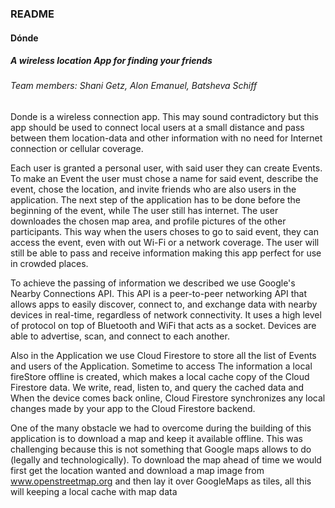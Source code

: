 ### README

#### Dónde
##### A wireless location App for finding your friends 
###### Team members: Shani Getz, Alon Emanuel, Batsheva Schiff
 
Donde is a wireless connection app. This may sound contradictory but this app should be used to 
connect local users at a small distance and pass between them location-data and other information
with no need for Internet connection or cellular coverage.

Each user is granted a personal user, with said user they can create Events. To make an Event the 
user must chose a name for said event, describe the event, chose the location, and invite friends 
who  are also users in the application. The next step of the application has to be done before the 
beginning of the event, while The user still has internet. The user downloades the chosen 
map area, and profile pictures of the other participants. This way when the users choses to go to 
said event, they can access the event, even with out Wi-Fi or a network coverage. The user will 
still be able to pass and receive information making this app perfect for use in crowded places. 

To achieve the passing of information we described we use Google's Nearby Connections API. This API 
is a peer-to-peer networking  API that allows apps to easily discover, connect to, and exchange data
with nearby devices in real-time, regardless of network connectivity. It uses a high level of protocol 
on top of Bluetooth and WiFi that acts as a socket. Devices are able to advertise, scan, and connect to
each another.

Also in the Application we use Cloud Firestore to store all the list of Events and users of the Application.
Sometime to access The information a local fireStore offline is created, which makes a local cache copy 
of the Cloud Firestore data. We write, read, listen to, and query the cached data and When the device comes 
back online, Cloud Firestore synchronizes any local changes made by your app to the Cloud Firestore backend.

One of the many obstacle we had to overcome during the building of this application is to download a map
and keep it available offline. This was challenging because this is not something that Google maps allows 
to do (legally and technologically). To download the map ahead of time we would first get the location 
wanted and download a map image from www.openstreetmap.org and then lay it over GoogleMaps as tiles, 
all this will keeping a local cache with map data  


